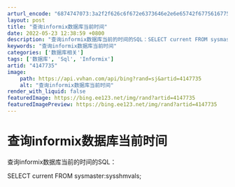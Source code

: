 ```yaml
---
arturl_encode: "6874747073:3a2f2f626c6f672e6373646e2e6e65742f6775616775613336:352f61727469636c652f64657461696c732f34313437373335"
layout: post
title: "查询informix数据库当前时间"
date: 2022-05-23 12:38:59 +0800
description: "查询informix数据库当前的时间的SQL：SELECT current FROM sysmast"
keywords: "查询informix数据库当前时间"
categories: ['数据库相关']
tags: ['数据库', 'Sql', 'Informix']
artid: "4147735"
image:
    path: https://api.vvhan.com/api/bing?rand=sj&artid=4147735
    alt: "查询informix数据库当前时间"
render_with_liquid: false
featuredImage: https://bing.ee123.net/img/rand?artid=4147735
featuredImagePreview: https://bing.ee123.net/img/rand?artid=4147735
---
```


# 查询informix数据库当前时间

查询informix数据库当前的时间的SQL：

SELECT current FROM sysmaster:sysshmvals;